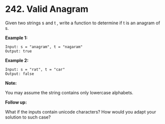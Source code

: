 # 242. Valid Anagram

Given two strings s and t , write a function to determine if t is an anagram of s.

**Example 1:**
```
Input: s = "anagram", t = "nagaram"
Output: true
```

**Example 2:**
```
Input: s = "rat", t = "car"
Output: false
```

**Note:**

You may assume the string contains only lowercase alphabets.

**Follow up:**

What if the inputs contain unicode characters? How would you adapt your solution to such case?
